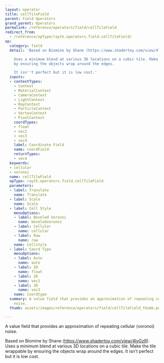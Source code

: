 ```yaml
---
layout: operator
title: cellTileField
parent: Field Operators
grand_parent: Operators
permalink: /reference/operators/field/cellTileField
redirect_from:
  - /reference/opType/raytk.operators.field.cellTileField/
op:
  category: field
  detail: 'Based on Biomine by Shane (https://www.shadertoy.com/view/4lyGzR).

    Uses a minimum blend at various 3D locations on a cubic tile. Make the tile wrappable
    by ensuring the objects wrap around the edges.

    It isn''t perfect but it is low cost.'
  inputs:
  - contextTypes:
    - Context
    - MaterialContext
    - CameraContext
    - LightContext
    - RayContext
    - ParticleContext
    - VertexContext
    - PixelContext
    coordTypes:
    - float
    - vec2
    - vec3
    - vec4
    label: Coordinate Field
    name: coordField
    returnTypes:
    - vec4
  keywords:
  - cellular
  - voronoi
  name: cellTileField
  opType: raytk.operators.field.cellTileField
  parameters:
  - label: Translate
    name: Translate
  - label: Scale
    name: Scale
  - label: Cell Style
    menuOptions:
    - label: Beveled Voronoi
      name: beveledvoronoi
    - label: Cellular
      name: cellular
    - label: Raw
      name: raw
    name: Cellstyle
  - label: Coord Type
    menuOptions:
    - label: Auto
      name: auto
    - label: 1D
      name: float
    - label: 2D
      name: vec2
    - label: 3D
      name: vec3
    name: Coordtype
  summary: A value field that provides an approximation of repeating cellular (voronoi)
    noise.
  thumb: assets/images/reference/operators/field/cellTileField_thumb.png

---
```



A value field that provides an approximation of repeating cellular (voronoi) noise.

Based on Biomine by Shane (https://www.shadertoy.com/view/4lyGzR).
Uses a minimum blend at various 3D locations on a cubic tile. Make the tile wrappable by ensuring the objects wrap around the edges.
It isn't perfect but it is low cost.